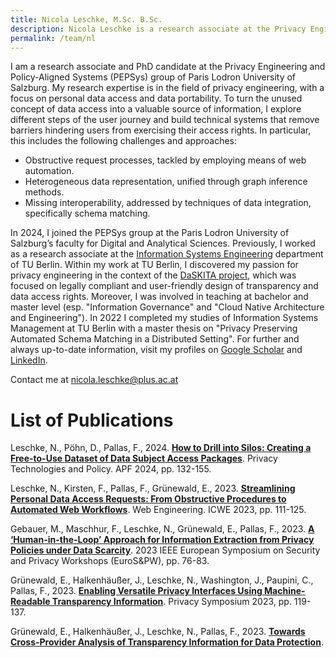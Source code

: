 ```yaml
---
title: Nicola Leschke, M.Sc. B.Sc.
description: Nicola Leschke is a research associate at the Privacy Engineering and Policy-Aligned Systems (PEPSys) group of Paris Lodron University of Salzburg. Her research interest is in the area of privacy engineering, with particular interest in personal data access and data portability. She makes use of established computer science techniques, like schema matching, to solve current technical challenges in data subject rights.
permalink: /team/nl
---
```


I am a research associate and PhD candidate at the Privacy Engineering and Policy-Aligned Systems (PEPSys) group of Paris Lodron University of Salzburg. 
My research expertise is in the field of privacy engineering, with a focus on personal data access and data portability. 
To turn the unused concept of data access into a valuable source of information, I explore different steps of the user journey and build technical systems that remove barriers hindering users from exercising their access rights. 
In particular, this includes the following challenges and approaches:

* Obstructive request processes, tackled by employing means of web automation.
* Heterogeneous data representation, unified through graph inference methods.
* Missing interoperability, addressed by techniques of data integration, specifically schema matching.

In 2024, I joined the PEPSys group at the Paris Lodron University of Salzburg’s faculty for Digital and Analytical Sciences. Previously, I worked as a research associate at the [Information Systems Engineering](https://www.tu.berlin/ise) department of TU Berlin. Within my work at TU Berlin, I discovered my passion for privacy engineering in the context of the [DaSKITA project](https://www.tu.berlin/ise/projekte/daskita), which was focused on legally compliant and user-friendly design of transparency and data access rights. Moreover, I was involved in teaching at bachelor and master level (esp. "Information Governance" and "Cloud Native Architecture and Engineering").
In 2022 I completed my studies of Information Systems Management at TU Berlin with a master thesis on "Privacy Preserving Automated Schema Matching in a Distributed Setting".
For further and always up-to-date information, visit my profiles on [Google Scholar](https://scholar.google.de/citations?user=n-MsKQUAAAAJ&hl=de) and [LinkedIn](https://www.linkedin.com/in/nicolaleschke).

Contact me at [nicola.leschke@plus.ac.at](mailto:nicola.leschke@plus.ac.at)

# List of Publications

Leschke, N., Pöhn, D., Pallas, F., 2024. [**How to Drill into Silos: Creating a Free-to-Use Dataset of Data Subject Access Packages**](https://link.springer.com/chapter/10.1007/978-3-031-68024-3_7). Privacy Technologies and Policy. APF 2024, pp. 132-155.

Leschke, N., Kirsten, F., Pallas, F., Grünewald, E., 2023. [**Streamlining Personal Data Access Requests: From Obstructive Procedures to Automated Web Workflows**](https://doi.org/10.1007/978-3-031-34444-2_9). Web Engineering. ICWE 2023, pp. 111-125.

Gebauer, M., Maschhur, F., Leschke, N., Grünewald, E., Pallas, F., 2023. [**A ‘Human-in-the-Loop’ Approach for Information Extraction from Privacy Policies under Data Scarcity**](https://doi.org/10.1109/EuroSPW59978.2023.00014). 2023 IEEE European Symposium on Security and Privacy Workshops (EuroS&PW), pp. 76-83.

Grünewald, E., Halkenhäußer, J., Leschke, N., Washington, J., Paupini, C., Pallas, F., 2023. [**Enabling Versatile Privacy Interfaces Using Machine-Readable Transparency Information**](https://doi.org/10.1007/978-3-031-44939-0_7). Privacy Symposium 2023, pp. 119-137.

Grünewald, E., Halkenhäußer, J., Leschke, N., Pallas, F., 2023. [**Towards Cross-Provider Analysis of Transparency Information for Data Protection**](https://arxiv.org/abs/2309.00382).




